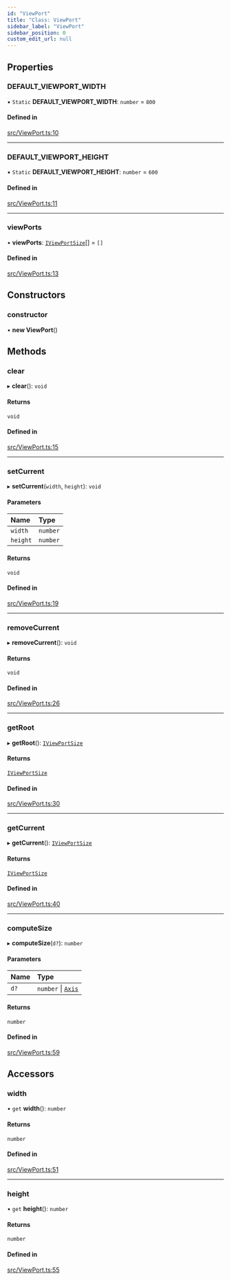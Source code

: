 ```yaml
---
id: "ViewPort"
title: "Class: ViewPort"
sidebar_label: "ViewPort"
sidebar_position: 0
custom_edit_url: null
---
```


## Properties

### DEFAULT\_VIEWPORT\_WIDTH

▪ `Static` **DEFAULT\_VIEWPORT\_WIDTH**: `number` = `800`

#### Defined in

[src/ViewPort.ts:10](https://github.com/canvg/canvg/blob/5c58ee8/src/ViewPort.ts#L10)

___

### DEFAULT\_VIEWPORT\_HEIGHT

▪ `Static` **DEFAULT\_VIEWPORT\_HEIGHT**: `number` = `600`

#### Defined in

[src/ViewPort.ts:11](https://github.com/canvg/canvg/blob/5c58ee8/src/ViewPort.ts#L11)

___

### viewPorts

• **viewPorts**: [`IViewPortSize`](../interfaces/IViewPortSize.md)[] = `[]`

#### Defined in

[src/ViewPort.ts:13](https://github.com/canvg/canvg/blob/5c58ee8/src/ViewPort.ts#L13)

## Constructors

### constructor

• **new ViewPort**()

## Methods

### clear

▸ **clear**(): `void`

#### Returns

`void`

#### Defined in

[src/ViewPort.ts:15](https://github.com/canvg/canvg/blob/5c58ee8/src/ViewPort.ts#L15)

___

### setCurrent

▸ **setCurrent**(`width`, `height`): `void`

#### Parameters

| Name | Type |
| :------ | :------ |
| `width` | `number` |
| `height` | `number` |

#### Returns

`void`

#### Defined in

[src/ViewPort.ts:19](https://github.com/canvg/canvg/blob/5c58ee8/src/ViewPort.ts#L19)

___

### removeCurrent

▸ **removeCurrent**(): `void`

#### Returns

`void`

#### Defined in

[src/ViewPort.ts:26](https://github.com/canvg/canvg/blob/5c58ee8/src/ViewPort.ts#L26)

___

### getRoot

▸ **getRoot**(): [`IViewPortSize`](../interfaces/IViewPortSize.md)

#### Returns

[`IViewPortSize`](../interfaces/IViewPortSize.md)

#### Defined in

[src/ViewPort.ts:30](https://github.com/canvg/canvg/blob/5c58ee8/src/ViewPort.ts#L30)

___

### getCurrent

▸ **getCurrent**(): [`IViewPortSize`](../interfaces/IViewPortSize.md)

#### Returns

[`IViewPortSize`](../interfaces/IViewPortSize.md)

#### Defined in

[src/ViewPort.ts:40](https://github.com/canvg/canvg/blob/5c58ee8/src/ViewPort.ts#L40)

___

### computeSize

▸ **computeSize**(`d?`): `number`

#### Parameters

| Name | Type |
| :------ | :------ |
| `d?` | `number` \| [`Axis`](../#axis) |

#### Returns

`number`

#### Defined in

[src/ViewPort.ts:59](https://github.com/canvg/canvg/blob/5c58ee8/src/ViewPort.ts#L59)

## Accessors

### width

• `get` **width**(): `number`

#### Returns

`number`

#### Defined in

[src/ViewPort.ts:51](https://github.com/canvg/canvg/blob/5c58ee8/src/ViewPort.ts#L51)

___

### height

• `get` **height**(): `number`

#### Returns

`number`

#### Defined in

[src/ViewPort.ts:55](https://github.com/canvg/canvg/blob/5c58ee8/src/ViewPort.ts#L55)
